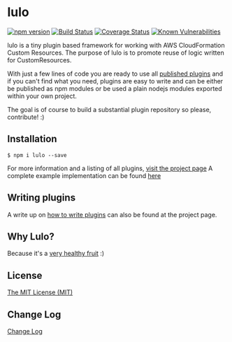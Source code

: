 # lulo

[![npm version](https://badge.fury.io/js/lulo.svg)](https://badge.fury.io/js/lulo)
[![Build Status](https://travis-ci.org/carlnordenfelt/lulo.svg?branch=master)](https://travis-ci.org/carlnordenfelt/lulo)
[![Coverage Status](https://coveralls.io/repos/github/carlnordenfelt/lulo/badge.svg?branch=master)](https://coveralls.io/github/carlnordenfelt/lulo?branch=master)
[![Known Vulnerabilities](https://snyk.io/test/github/carlnordenfelt/lulo/badge.svg?targetFile=package.json)](https://snyk.io/test/github/carlnordenfelt/lulo?targetFile=package.json)

lulo is a tiny plugin based framework for working with AWS CloudFormation Custom Resources.
The purpose of lulo is to promote reuse of logic written for CustomResources.

With just a few lines of code you are ready to use all [published plugins](https://carlnordenfelt.github.io/lulo/plugins.html)
and if you can't find what you need,
plugins are easy to write and can be either be published as npm modules
or be used a plain nodejs modules exported within your own project.

The goal is of course to build a substantial plugin repository so please, contribute! :)

## Installation
```
$ npm i lulo --save
```
For more information and a listing of all plugins, [visit the project page](https://carlnordenfelt.github.io/lulo)
A complete example implementation can be found [here](https://github.com/carlnordenfelt/lulo/tree/master/example)

## Writing plugins
A write up on [how to write plugins](https://carlnordenfelt.github.io/lulo/writing-plugins.html) can also be found at the project page.

## Why Lulo?
Because it's a [very healthy fruit](https://en.wikipedia.org/wiki/Solanum_quitoense) :)

## License
[The MIT License (MIT)](/LICENSE)

## Change Log
[Change Log](/CHANGELOG.md)
